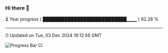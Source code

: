 ### Hi there 👋

⏳ Year progress { ███████████████████████████▁▁▁ } 92.28 %

---

⏰ Updated on Tue, 03 Dec 2024 18:12:56 GMT

![Progress Bar CI](https://github.com/Shyam-Makwana/GitHub-Actions-Demo/workflows/Progress%20Bar%20CI/badge.svg)
